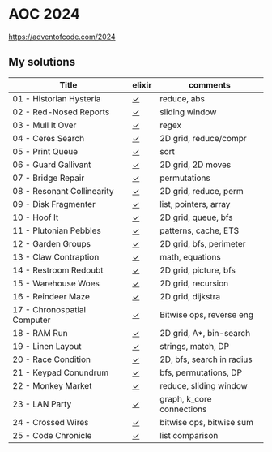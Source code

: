 # AOC 2024

https://adventofcode.com/2024


## My solutions

| Title                                | elixir    | comments                  |
| -                                    | -         | -                         |
| 01 - Historian Hysteria              | [✓][01ex] | reduce, abs               |
| 02 - Red-Nosed Reports               | [✓][02ex] | sliding window            |
| 03 - Mull It Over                    | [✓][03ex] | regex                     |
| 04 - Ceres Search                    | [✓][04ex] | 2D grid, reduce/compr     |
| 05 - Print Queue                     | [✓][05ex] | sort                      |
| 06 - Guard Gallivant                 | [✓][06ex] | 2D grid, 2D moves         |
| 07 - Bridge Repair                   | [✓][07ex] | permutations              |
| 08 - Resonant Collinearity           | [✓][08ex] | 2D grid, reduce, perm     |
| 09 - Disk Fragmenter                 | [✓][09ex] | list, pointers, array     |
| 10 - Hoof It                         | [✓][10ex] | 2D grid, queue, bfs       |
| 11 - Plutonian Pebbles               | [✓][11ex] | patterns, cache, ETS      |
| 12 - Garden Groups                   | [✓][12ex] | 2D grid, bfs, perimeter   |
| 13 - Claw Contraption                | [✓][13ex] | math, equations           |
| 14 - Restroom Redoubt                | [✓][14ex] | 2D grid, picture, bfs     |
| 15 - Warehouse Woes                  | [✓][15ex] | 2D grid, recursion        |
| 16 - Reindeer Maze                   | [✓][16ex] | 2D grid, dijkstra         |
| 17 - Chronospatial Computer          | [✓][17ex] | Bitwise ops, reverse eng  |
| 18 - RAM Run                         | [✓][18ex] | 2D grid, A*, bin-search   |
| 19 - Linen Layout                    | [✓][19ex] | strings, match, DP        |
| 20 - Race Condition                  | [✓][20ex] | 2D, bfs, search in radius |
| 21 - Keypad Conundrum                | [✓][21ex] | bfs, permutations, DP     |
| 22 - Monkey Market                   | [✓][22ex] | reduce, sliding window    |
| 23 - LAN Party                       | [✓][23ex] | graph, k_core connections |
| 24 - Crossed Wires                   | [✓][24ex] | bitwise ops, bitwise sum  |
| 25 - Code Chronicle                  | [✓][25ex] | list comparison           |


[01ex]: elixir/day1.livemd
[02ex]: elixir/day2.livemd
[03ex]: elixir/day3.livemd
[04ex]: elixir/day4.livemd
[05ex]: elixir/day5.livemd
[06ex]: elixir/day6.livemd
[07ex]: elixir/day7.livemd
[08ex]: elixir/day8.livemd
[09ex]: elixir/day9.livemd
[10ex]: elixir/day10.livemd
[11ex]: elixir/day11.livemd
[12ex]: elixir/day12.livemd
[13ex]: elixir/day13.livemd
[14ex]: elixir/day14.livemd
[15ex]: elixir/day15.livemd
[16ex]: elixir/day16.livemd
[17ex]: elixir/day17.livemd
[18ex]: elixir/day18.livemd
[19ex]: elixir/day19.livemd
[20ex]: elixir/day20.livemd
[21ex]: elixir/day21.livemd
[22ex]: elixir/day22.livemd
[23ex]: elixir/day23.livemd
[24ex]: elixir/day24.livemd
[25ex]: elixir/day25.livemd
